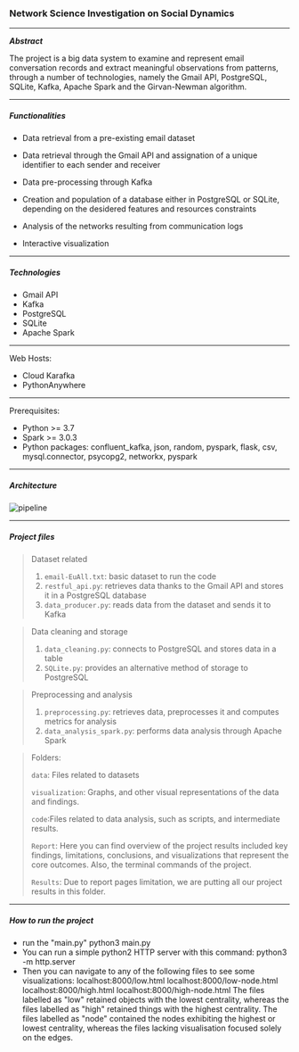 ### Network Science Investigation on Social Dynamics

---
***Abstract***

The project is a big data system to examine and represent email conversation records and extract meaningful observations from patterns, through a number of technologies, namely the Gmail API, PostgreSQL, SQLite, Kafka, Apache Spark and the Girvan-Newman algorithm.

---

##### Functionalities

- Data retrieval from a pre-existing email dataset
  
- Data retrieval through the Gmail API and assignation of a unique identifier to each sender and receiver

- Data pre-processing through Kafka
  
- Creation and population of a database either in PostgreSQL or SQLite, depending on the desidered features and resources constraints

- Analysis of the networks resulting from communication logs

- Interactive visualization

---

##### Technologies

+ Gmail API
+ Kafka
+ PostgreSQL
+ SQLite
+ Apache Spark


---
Web Hosts:

+ Cloud Karafka
+ PythonAnywhere
  
---
Prerequisites:

+ Python >= 3.7
+ Spark >= 3.0.3
+ Python packages: confluent_kafka, json, random, pyspark, flask, csv, mysql.connector, psycopg2, networkx, pyspark
---
##### Architecture

![pipeline](https://github.com/saimasharleen/BDT2023-Group11/assets/126952273/088d3381-ed7b-45de-984f-215619070062)

---

##### Project files

> Dataset related
> 
> 1. `email-EuAll.txt`: basic dataset to run the code
> 2. `restful_api.py`: retrieves data thanks to the Gmail API and stores it in a PostgreSQL database
> 3. `data_producer.py`: reads data from the dataset and sends it to Kafka

> Data cleaning and storage
>
> 1. `data_cleaning.py`: connects to PostgreSQL and stores data in a table
> 2. `SQLite.py`: provides an alternative method of storage to PostgreSQL

> Preprocessing and analysis
>
> 1. `preprocessing.py`: retrieves data, preprocesses it and computes metrics for analysis
> 2. `data_analysis_spark.py`: performs data analysis through Apache Spark

> Folders:
> 
> `data`: Files related to datasets
> 
> `visualization`: Graphs, and other visual representations of the data and findings.
> 
> `code`:Files related to data analysis, such as scripts, and intermediate results.
> 
> `Report`: Here you can find overview of the project results included key findings, limitations, conclusions, and visualizations that represent the core outcomes. Also, the terminal commands of the project.
> 
> `Results`: Due to report pages limitation, we are putting all our project results in this folder.
---
##### How to run the project
+ run the "main.py"
python3 main.py
+ You can run a simple python2 HTTP server with this command:
  python3 -m http.server
+ Then you can navigate to any of the following files to see some visualizations:
  localhost:8000/low.html
  localhost:8000/low-node.html
  localhost:8000/high.html
  localhost:8000/high-node.html
The files labelled as "low" retained objects with the lowest centrality, whereas the files labelled as "high" retained things with the highest centrality. The files labelled as "node" contained the nodes exhibiting the highest or lowest centrality, whereas the files lacking visualisation focused solely on the edges.

